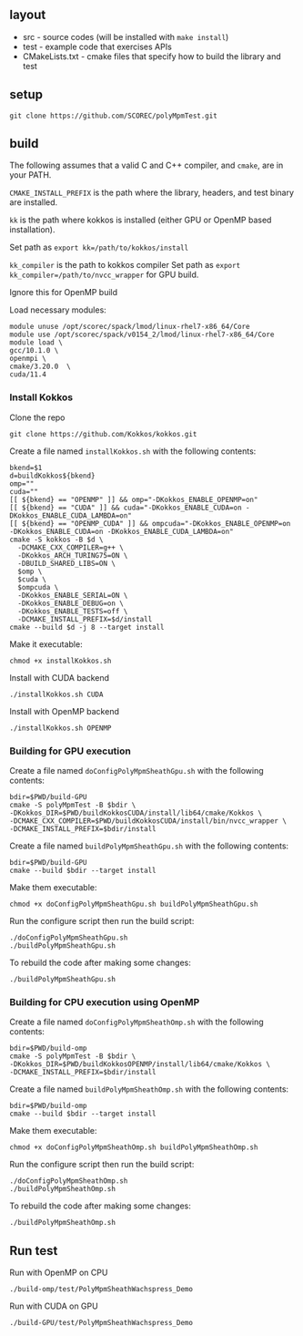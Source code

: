 
## layout

- src - source codes (will be installed with `make
install`)
- test - example code that exercises APIs
- CMakeLists.txt - cmake files that specify how to build the library and test

## setup

```
git clone https://github.com/SCOREC/polyMpmTest.git
```

## build

The following assumes that a valid C and C++ compiler, and `cmake`, are in your PATH.

`CMAKE_INSTALL_PREFIX` is the path where the library, headers, and test binary
are installed.

`kk` is the path where kokkos is installed (either GPU or OpenMP based installation).

Set path as `export kk=/path/to/kokkos/install`

`kk_compiler` is the path to kokkos compiler
Set path as `export kk_compiler=/path/to/nvcc_wrapper` for GPU build.

Ignore this for OpenMP build

Load necessary modules:
```
module unuse /opt/scorec/spack/lmod/linux-rhel7-x86_64/Core
module use /opt/scorec/spack/v0154_2/lmod/linux-rhel7-x86_64/Core
module load \
gcc/10.1.0 \
openmpi \
cmake/3.20.0  \
cuda/11.4
```

### Install Kokkos

Clone the repo

```
git clone https://github.com/Kokkos/kokkos.git
```

Create a file named `installKokkos.sh` with the following contents:

```
bkend=$1
d=buildKokkos${bkend}
omp=""
cuda=""
[[ ${bkend} == "OPENMP" ]] && omp="-DKokkos_ENABLE_OPENMP=on"
[[ ${bkend} == "CUDA" ]] && cuda="-DKokkos_ENABLE_CUDA=on -DKokkos_ENABLE_CUDA_LAMBDA=on"
[[ ${bkend} == "OPENMP_CUDA" ]] && ompcuda="-DKokkos_ENABLE_OPENMP=on -DKokkos_ENABLE_CUDA=on -DKokkos_ENABLE_CUDA_LAMBDA=on"
cmake -S kokkos -B $d \
  -DCMAKE_CXX_COMPILER=g++ \
  -DKokkos_ARCH_TURING75=ON \
  -DBUILD_SHARED_LIBS=ON \
  $omp \
  $cuda \
  $ompcuda \
  -DKokkos_ENABLE_SERIAL=ON \
  -DKokkos_ENABLE_DEBUG=on \
  -DKokkos_ENABLE_TESTS=off \
  -DCMAKE_INSTALL_PREFIX=$d/install
cmake --build $d -j 8 --target install
```

Make it executable:

```
chmod +x installKokkos.sh
```

Install with CUDA backend

```
./installKokkos.sh CUDA
```

Install with OpenMP backend

```
./installKokkos.sh OPENMP
```

### Building for GPU execution

Create a file named `doConfigPolyMpmSheathGpu.sh` with the following contents:

```
bdir=$PWD/build-GPU
cmake -S polyMpmTest -B $bdir \
-DKokkos_DIR=$PWD/buildKokkosCUDA/install/lib64/cmake/Kokkos \
-DCMAKE_CXX_COMPILER=$PWD/buildKokkosCUDA/install/bin/nvcc_wrapper \
-DCMAKE_INSTALL_PREFIX=$bdir/install
```

Create a file named `buildPolyMpmSheathGpu.sh` with the following contents:

```
bdir=$PWD/build-GPU
cmake --build $bdir --target install
```

Make them executable:

```
chmod +x doConfigPolyMpmSheathGpu.sh buildPolyMpmSheathGpu.sh
```

Run the configure script then run the build script:

```
./doConfigPolyMpmSheathGpu.sh
./buildPolyMpmSheathGpu.sh
```

To rebuild the code after making some changes:

```
./buildPolyMpmSheathGpu.sh
```


### Building for CPU execution using OpenMP

Create a file named `doConfigPolyMpmSheathOmp.sh` with the following contents:

```
bdir=$PWD/build-omp
cmake -S polyMpmTest -B $bdir \
-DKokkos_DIR=$PWD/buildKokkosOPENMP/install/lib64/cmake/Kokkos \
-DCMAKE_INSTALL_PREFIX=$bdir/install
```

Create a file named `buildPolyMpmSheathOmp.sh` with the following contents:

```
bdir=$PWD/build-omp
cmake --build $bdir --target install
```

Make them executable:

```
chmod +x doConfigPolyMpmSheathOmp.sh buildPolyMpmSheathOmp.sh
```

Run the configure script then run the build script:

```
./doConfigPolyMpmSheathOmp.sh
./buildPolyMpmSheathOmp.sh
```

To rebuild the code after making some changes:

```
./buildPolyMpmSheathOmp.sh
```

## Run test

Run with OpenMP on CPU

```
./build-omp/test/PolyMpmSheathWachspress_Demo
```

Run with CUDA on GPU

```
./build-GPU/test/PolyMpmSheathWachspress_Demo
```

